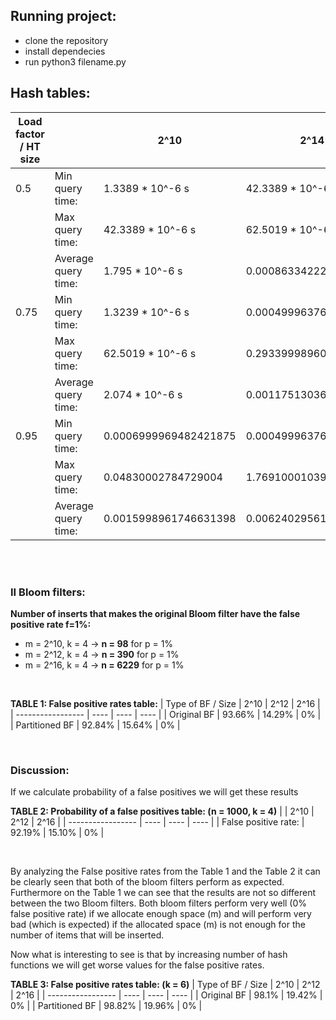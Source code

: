 ## Running project:

- clone the repository
- install dependecies
- run python3 filename.py

## Hash tables:

| Load factor / HT size |                     | 2^10                  | 2^14                  | 2^18                  |
| --------------------- | ------------------- | --------------------- | --------------------- | --------------------- |
| 0.5                   | Min query time:     | 1.3389 * 10^-6 s      | 42.3389 * 10^-6 s     | 1.795 * 10^-6 s             |
|                       | Max query time:     | 42.3389 * 10^-6 s     | 62.5019 * 10^-6 s     | 2.074 * 10^-6 s     |
|                       | Average query time: | 1.795 * 10^-6 s   | 0.0008633422257844359 | 0.0007189389962150017 |
| 0.75                  | Min query time:     | 1.3239 * 10^-6 s | 0.0004999637603759766 | 0.0004999637603759766 |
|                       | Max query time:     | 62.5019 * 10^-6 s  | 0.29339998960494995   | 14.280799984931946    |
|                       | Average query time: | 2.074 * 10^-6 s  | 0.001175130363359737  | 0.0007933307806524681 |
| 0.95                  | Min query time:     | 0.0006999969482421875 | 0.0004999637603759766 | 0.0004999637603759766 |
|                       | Max query time:     | 0.04830002784729004   | 1.76910001039505      | 11.653299987316132    |
|                       | Average query time: | 0.0015998961746631398 | 0.006240295617097143  | 0.030601435926947515  |

<br/>
<br/>

### II Bloom filters:

**Number of inserts that makes the original Bloom filter have the false positive rate f=1%:**

- m = 2^10, k = 4 -> **n = 98** for p = 1%
- m = 2^12, k = 4 -> **n = 390** for p = 1%
- m = 2^16, k = 4 -> **n = 6229** for p = 1%

<br/>

**TABLE 1: False positive rates table:**
| Type of BF / Size | 2^10 | 2^12 | 2^16 |
| ----------------- | ---- | ---- | ---- |
| Original BF | 93.66% | 14.29% | 0% |
| Partitioned BF | 92.84% | 15.64% | 0% |

<br/>

### Discussion:

If we calculate probability of a false positives we will get these results

**TABLE 2: Probability of a false positives table: (n = 1000, k = 4)**
| | 2^10 | 2^12 | 2^16 |
| ----------------- | ---- | ---- | ---- |
| False positive rate: | 92.19% | 15.10% | 0% |

<br/>

By analyzing the False positive rates from the Table 1 and the Table 2 it can be clearly seen that both of the bloom filters perform as expected. Furthermore on the Table 1 we can see that the results are not so different between the two Bloom filters. Both bloom filters perform very well (0% false positive rate) if we allocate enough space (m) and will perform very bad (which is expected) if the allocated space (m) is not enough for the number of items that will be inserted.

Now what is interesting to see is that by increasing number of hash functions we will get worse values for the false positive rates.

**TABLE 3: False positive rates table: (k = 6)**
| Type of BF / Size | 2^10 | 2^12 | 2^16 |
| ----------------- | ---- | ---- | ---- |
| Original BF | 98.1% | 19.42% | 0% |
| Partitioned BF | 98.82% | 19.96% | 0% |

<br/>
<br/>
